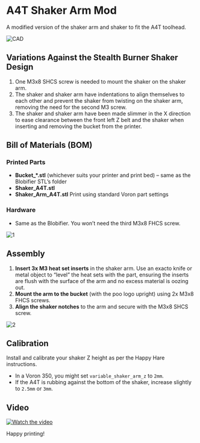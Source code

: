 # A4T Shaker Arm Mod

A modified version of the shaker arm and shaker to fit the A4T toolhead.

![CAD](https://github.com/user-attachments/assets/4d77f904-fb7b-457a-a653-30385fbd3def)


## Variations Against the Stealth Burner Shaker Design

1. One M3x8 SHCS screw is needed to mount the shaker on the shaker arm.  
2. The shaker and shaker arm have indentations to align themselves to each other and prevent the shaker from twisting on the shaker arm, removing the need for the second M3 screw.  
3. The shaker and shaker arm have been made slimmer in the X direction to ease clearance between the front left Z belt and the shaker when inserting and removing the bucket from the printer.


## Bill of Materials (BOM)

### Printed Parts
- **Bucket_*.stl** (whichever suits your printer and print bed) – same as the Blobifier STL’s folder  
- **Shaker_A4T.stl**  
- **Shaker_Arm_A4T.stl**
Print using standard Voron part settings

### Hardware
- Same as the Blobifier. You won’t need the third M3x8 FHCS screw.

![1](https://github.com/user-attachments/assets/6f05a15d-af81-4ebc-8741-a852df8fd3d1)

## Assembly

1. **Insert 3x M3 heat set inserts** in the shaker arm. Use an exacto knife or metal object to “level” the heat sets with the part, ensuring the inserts are flush with the surface of the arm and no excess material is oozing out.  
2. **Mount the arm to the bucket** (with the poo logo upright) using 2x M3x8 FHCS screws.  
3. **Align the shaker notches** to the arm and secure with the M3x8 SHCS screw.

![2](https://github.com/user-attachments/assets/4f14a3d1-b457-458e-9b3d-aa61dbd4ec0d)

## Calibration

Install and calibrate your shaker Z height as per the Happy Hare instructions.

- In a Voron 350, you might set `variable_shaker_arm_z` to `2mm`.  
- If the A4T is rubbing against the bottom of the shaker, increase slightly to `2.5mm` or `3mm`.  

## Video

[![Watch the video](https://img.youtube.com/vi/eVDUzT1yRBc/0.jpg)](https://youtube.com/shorts/eVDUzT1yRBc)


Happy printing!
